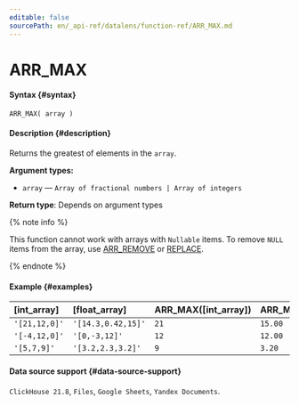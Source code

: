 ```yaml
---
editable: false
sourcePath: en/_api-ref/datalens/function-ref/ARR_MAX.md
---
```


# ARR_MAX



#### Syntax {#syntax}


```
ARR_MAX( array )
```

#### Description {#description}
Returns the greatest of elements in the `array`.

**Argument types:**
- `array` — `Array of fractional numbers | Array of integers`


**Return type**: Depends on argument types

{% note info %}

This function cannot work with arrays with `Nullable` items. To remove `NULL` items from the array, use [ARR_REMOVE](ARR_REMOVE.md) or [REPLACE](REPLACE_ARRAY.md).

{% endnote %}


#### Example {#examples}



| **[int_array]**   | **[float_array]**   | **ARR_MAX([int_array])**   | **ARR_MAX([float_array])**   |
|:------------------|:--------------------|:---------------------------|:-----------------------------|
| `'[21,12,0]'`     | `'[14.3,0.42,15]'`  | `21`                       | `15.00`                      |
| `'[-4,12,0]'`     | `'[0,-3,12]'`       | `12`                       | `12.00`                      |
| `'[5,7,9]'`       | `'[3.2,2.3,3.2]'`   | `9`                        | `3.20`                       |




#### Data source support {#data-source-support}

`ClickHouse 21.8`, `Files`, `Google Sheets`, `Yandex Documents`.
